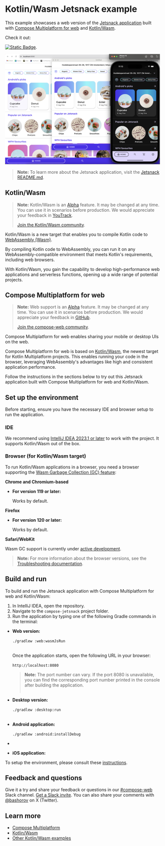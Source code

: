 # Kotlin/Wasm Jetsnack example

This example showcases a web version of the [Jetsnack application](https://github.com/android/compose-samples/tree/main/Jetsnack) built with [Compose Multiplatform for web](#compose-multiplatform-for-web) and [Kotlin/Wasm](#kotlinwasm).

Check it out:

[![Static Badge](https://img.shields.io/badge/online%20demo%20%F0%9F%9A%80-6b57ff?style=for-the-badge)](https://zal.im/wasm/jetsnack).

![](screenshots/jetsnack_mpp.png)

> **Note:**
> To learn more about the Jetsnack application, visit the [Jetsnack README.md](https://github.com/android/compose-samples/tree/main/Jetsnack).

## Kotlin/Wasm

> **Note:**
> Kotlin/Wasm is an [Alpha](https://kotlinlang.org/docs/components-stability.html) feature. It may be changed at any time. You can use it in scenarios before production.
> We would appreciate your feedback in [YouTrack](https://youtrack.jetbrains.com/issue/KT-56492).
> 
> [Join the Kotlin/Wasm community](https://slack-chats.kotlinlang.org/c/webassembly).

Kotlin/Wasm is a new target that enables you to compile Kotlin code to [WebAssembly (Wasm)](https://webassembly.org/). 

By compiling Kotlin code to WebAssembly, you can run it on any WebAssembly-compatible environment that meets Kotlin's requirements, including web browsers.

With Kotlin/Wasm, you gain the capability to develop high-performance web applications and serverless functions, opening up a wide range of potential projects.

## Compose Multiplatform for web

> **Note:**
> Web support is an [Alpha](https://kotlinlang.org/docs/components-stability.html) feature. It may be changed at any time. 
> You can use it in scenarios before production.
> We would appreciate your feedback in [GitHub](https://github.com/JetBrains/compose-multiplatform/issues).
>
> [Join the compose-web community](https://slack-chats.kotlinlang.org/c/compose-web).

Compose Multiplatform for web enables sharing your mobile or desktop UIs on the web.

Compose Multiplatform for web is based on [Kotlin/Wasm](https://kotl.in/wasm), the newest target for Kotlin Multiplatform projects.
This enables running your code in the browser, leveraging WebAssembly's advantages like high and consistent application performance.

Follow the instructions in the sections below to try out this Jetsnack application built with Compose Multiplatform for web and Kotlin/Wasm.

## Set up the environment

Before starting, ensure you have the necessary IDE and browser setup to run the application.

### IDE

We recommend using [IntelliJ IDEA 2023.1 or later](https://www.jetbrains.com/idea/) to work with the project.
It supports Kotlin/Wasm out of the box.

### Browser (for Kotlin/Wasm target)

To run Kotlin/Wasm applications in a browser, you need a browser supporting the [Wasm Garbage Collection (GC) feature](https://github.com/WebAssembly/gc):

**Chrome and Chromium-based**

* **For version 119 or later:**

  Works by default.

**Firefox**

* **For version 120 or later:**

  Works by default.

**Safari/WebKit**

Wasm GC support is currently under
[active development](https://bugs.webkit.org/show_bug.cgi?id=247394).

> **Note:**
> For more information about the browser versions, see the [Troubleshooting documentation](https://kotl.in/wasm_help/).

## Build and run

To build and run the Jetsnack application with Compose Multiplatform for web and Kotlin/Wasm:

1. In IntelliJ IDEA, open the repository.
2. Navigate to the `compose-jetsnack` project folder.
3. Run the application by typing one of the following Gradle commands in the terminal:

* **Web version:**

  `./gradlew :web:wasmJsRun`
  <br>&nbsp;<br>

  Once the application starts, open the following URL in your browser: 

  `http://localhost:8080`

  > **Note:**
  > The port number can vary. If the port 8080 is unavailable, you can find the corresponding port number printed in the console
  > after building the application.
<br>&nbsp;<br>

* **Desktop version:**

  `./gradlew :desktop:run`
  <br>&nbsp;<br>

* **Android application:**

   `./gradlew :android:installDebug`
* 
* **iOS application:**

To setup the environment, please consult these [instructions](https://www.jetbrains.com/help/kotlin-multiplatform-dev/compose-multiplatform-setup.html).

## Feedback and questions

Give it a try and share your feedback or questions in our [#compose-web](https://slack-chats.kotlinlang.org/c/compose-web) Slack channel.
[Get a Slack invite](https://surveys.jetbrains.com/s3/kotlin-slack-sign-up).
You can also share your comments with [@bashorov](https://twitter.com/bashorov) on X (Twitter).

## Learn more

* [Compose Multiplatform](https://github.com/JetBrains/compose-multiplatform/#compose-multiplatform)
* [Kotlin/Wasm](https://kotl.in/wasm/)
* [Other Kotlin/Wasm examples](https://github.com/Kotlin/kotlin-wasm-examples/tree/main)
